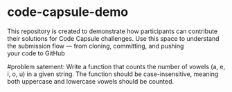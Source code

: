 # code-capsule-demo
This repository is created to demonstrate how participants can contribute their solutions for Code Capsule challenges. Use this space to understand the submission flow — from cloning, committing, and pushing your code to GitHub

#problem satement:
Write a function that counts the number of vowels (a, e, i, o, u) in a given string.
The function should be case-insensitive, meaning both uppercase and lowercase vowels should be counted.
